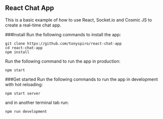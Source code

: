 ## React Chat App
This is a basic example of how to use React, Socket.io and Cosmic JS to create a real-time chat app.

###Install
Run the following commands to install the app:
```
git clone https://github.com/tonyspiro/react-chat-app
cd react-chat-app
npm install
```
Run the following command to run the app in production:
```
npm start
```
###Get started
Run the following commands to run the app in development with hot reloading:
```
npm start server
```
and in another terminal tab run:
```
npm run development
```
